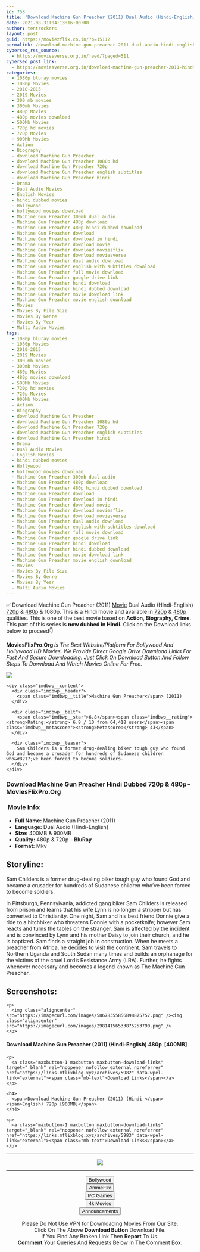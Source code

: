 ```yaml
---
id: 758
title: 'Download Machine Gun Preacher (2011) Dual Audio (Hindi-English) 480p [400MB] || 720p [900MB]'
date: 2021-08-31T04:13:16+00:00
author: tentrockers
layout: post
guid: https://moviezflix.co.in/?p=15112
permalink: /download-machine-gun-preacher-2011-dual-audio-hindi-english-480p-400mb-720p-900mb/
cyberseo_rss_source:
  - https://moviesverse.org.in/feed/?paged=511
cyberseo_post_link:
  - https://moviesverse.org.in/download-machine-gun-preacher-2011-hindi-480p-720p/
categories:
  - 1080p bluray movies
  - 1080p Movies
  - 2010-2015
  - 2019 Movies
  - 300 mb movies
  - 300mb Movies
  - 480p Movies
  - 480p movies download
  - 500Mb Movies
  - 720p hd movies
  - 720p Movies
  - 900Mb Movies
  - Action
  - Biography
  - download Machine Gun Preacher
  - download Machine Gun Preacher 1080p hd
  - download Machine Gun Preacher 720p
  - download Machine Gun Preacher english subtitles
  - download Machine Gun Preacher hindi
  - Drama
  - Dual Audio Movies
  - English Movies
  - hindi dubbed movies
  - Hollywood
  - hollywood movies download
  - Machine Gun Preacher 300mb dual audio
  - Machine Gun Preacher 480p download
  - Machine Gun Preacher 480p hindi dubbed download
  - Machine Gun Preacher download
  - Machine Gun Preacher download in hindi
  - Machine Gun Preacher download movie
  - Machine Gun Preacher download moviesflix
  - Machine Gun Preacher download moviesverse
  - Machine Gun Preacher dual audio download
  - Machine Gun Preacher english with subtitles download
  - Machine Gun Preacher full movie download
  - Machine Gun Preacher google drive link
  - Machine Gun Preacher hindi download
  - Machine Gun Preacher hindi dubbed download
  - Machine Gun Preacher movie download link
  - Machine Gun Preacher movie english download
  - Movies
  - Movies By File Size
  - Movies By Genre
  - Movies By Year
  - Multi Audio Movies
tags:
  - 1080p bluray movies
  - 1080p Movies
  - 2010-2015
  - 2019 Movies
  - 300 mb movies
  - 300mb Movies
  - 480p Movies
  - 480p movies download
  - 500Mb Movies
  - 720p hd movies
  - 720p Movies
  - 900Mb Movies
  - Action
  - Biography
  - download Machine Gun Preacher
  - download Machine Gun Preacher 1080p hd
  - download Machine Gun Preacher 720p
  - download Machine Gun Preacher english subtitles
  - download Machine Gun Preacher hindi
  - Drama
  - Dual Audio Movies
  - English Movies
  - hindi dubbed movies
  - Hollywood
  - hollywood movies download
  - Machine Gun Preacher 300mb dual audio
  - Machine Gun Preacher 480p download
  - Machine Gun Preacher 480p hindi dubbed download
  - Machine Gun Preacher download
  - Machine Gun Preacher download in hindi
  - Machine Gun Preacher download movie
  - Machine Gun Preacher download moviesflix
  - Machine Gun Preacher download moviesverse
  - Machine Gun Preacher dual audio download
  - Machine Gun Preacher english with subtitles download
  - Machine Gun Preacher full movie download
  - Machine Gun Preacher google drive link
  - Machine Gun Preacher hindi download
  - Machine Gun Preacher hindi dubbed download
  - Machine Gun Preacher movie download link
  - Machine Gun Preacher movie english download
  - Movies
  - Movies By File Size
  - Movies By Genre
  - Movies By Year
  - Multi Audio Movies
---
```

<div class="thecontent clearfix">
  <p>
    ✅ Download Machine Gun Preacher (2011) <a href="https://moviesverse.org.in/category/movies/" data-wpel-link="internal">Movie</a> Dual Audio (Hindi-English) <a href="https://moviesverse.org.in/720p-movies/" data-wpel-link="internal">720p</a>&nbsp;&&nbsp;<a href="https://moviesverse.org.in/480p-movies/" data-wpel-link="internal">480p</a> & 1080p. This is a Hindi movie and available in <a href="https://moviesverse.org.in/720p-movies/" data-wpel-link="internal">720p</a>&nbsp;&&nbsp;<a href="https://moviesverse.org.in/480p-movies/" data-wpel-link="internal">480p</a> qualities. This is one of the best movie based on <strong>Action, Biography, Crime</strong>. This part of this series is <strong>now dubbed in <span>Hindi.&nbsp;</span></strong><span>Click on the Download links below to proceed👇</span>
  </p>
  
  <p>
    <strong><span>MoviesFlixPro.Org&nbsp;</span></strong><em>is The Best Website/Platform For Bollywood And Hollywood HD Movies. We Provide Direct Google Drive Download Links For Fast And Secure Downloading. Just Click On Download Button And Follow Steps To&nbsp;Download And Watch Movies Online For Free.</em>
  </p>
  
  <div class="imdbwp imdbwp--movie dark">
    <div class="imdbwp__thumb">
      <a class="imdbwp__link" target="_blank" title="Machine Gun Preacher" href="https://www.imdb.com/title/tt1586752/" rel="nofollow external noopener noreferrer" data-wpel-link="external"><img class="imdbwp__img" src="https://m.media-amazon.com/images/M/MV5BNDI0NDMzMDU3N15BMl5BanBnXkFtZTcwMTIzNjQzNg@@._V1_SX300.jpg" /></a>
    </div>
    
    <div class="imdbwp__content">
      <div class="imdbwp__header">
        <span class="imdbwp__title">Machine Gun Preacher</span> (2011)
      </div>
      
      <div class="imdbwp__belt">
        <span class="imdbwp__star">6.8</span><span class="imdbwp__rating"><strong>Rating:</strong> 6.8 / 10 from 64,418 users</span><span class="imdbwp__metascore"><strong>Metascore:</strong> 43</span>
      </div>
      
      <div class="imdbwp__teaser">
        Sam Childers is a former drug-dealing biker tough guy who found God and became a crusader for hundreds of Sudanese children who&#8217;ve been forced to become soldiers.
      </div>
    </div>
  </div>
  
  <h3>
    <span>Download Machine Gun Preacher Hindi Dubbed 720p & 480p~ MoviesFlixPro.Org</span>
  </h3>
  
  <h3>
    <span>&nbsp;Movie Info:&nbsp;</span>
  </h3>
  
  <ul>
    <li>
      <strong>Full Name: </strong>Machine Gun Preacher (2011)
    </li>
    <li>
      <strong>Language:</strong> Dual Audio (Hindi-English)
    </li>
    <li>
      <strong>Size:</strong> 400MB & 900MB
    </li>
    <li>
      <strong>Quality:</strong> 480p & 720p – <span><strong>BluRay</strong></span>
    </li>
    <li>
      <strong>Format:</strong>&nbsp;Mkv
    </li>
  </ul>
  
  <h2>
    <span>Storyline:</span>
  </h2>
  
  <p>
    Sam Childers&nbsp;is a former drug-dealing biker tough guy who found God and became a crusader for hundreds of Sudanese children who’ve been forced to become soldiers.
  </p>
  
  <div>
    In Pittsburgh, Pennsylvania, addicted gang biker Sam Childers is released from prison and learns that his wife Lynn is no longer a stripper but has converted to Christianity. One night, Sam and his best friend Donnie give a ride to a hitchhiker who threatens Donnie with a pocketknife; however Sam reacts and turns the tables on the stranger. Sam is affected by the incident and is convinced by Lynn and his mother Daisy to join their church, and he is baptized. Sam finds a straight job in construction. When he meets a preacher from Africa, he decides to visit the continent. Sam travels to Northern Uganda and South Sudan many times and builds an orphanage for the victims of the cruel Lord’s Resistance Army (LRA). Further, he fights whenever necessary and becomes a legend known as The Machine Gun Preacher.
  </div>
  
  <div class="summary_text">
    <h2>
      <span>Screenshots:</span>
    </h2>
    
    <p>
      <img class="aligncenter" src="https://imagecurl.com/images/58678355856898875757.png" /><img class="aligncenter" src="https://imagecurl.com/images/29814156533875253790.png" />
    </p>
  </div>
  
  <div class="inline canwrap">
    <h4>
      <span>Download Machine Gun Preacher (2011) (Hindi-English) </span><span>480p&nbsp; [400MB]</span>
    </h4>
    
    <p>
      <a class="maxbutton-1 maxbutton maxbutton-download-links" target="_blank" rel="noopener nofollow external noreferrer" href="https://links.mflixblog.xyz/archives/5982" data-wpel-link="external"><span class="mb-text">Download Links</span></a>
    </p>
    
    <h4>
      <span>Download Machine Gun Preacher (2011) (Hindi-</span><span>English) 720p [900MB]</span>
    </h4>
    
    <p>
      <a class="maxbutton-1 maxbutton maxbutton-download-links" target="_blank" rel="noopener nofollow external noreferrer" href="https://links.mflixblog.xyz/archives/5983" data-wpel-link="external"><span class="mb-text">Download Links</span></a>
    </p>
  </div>
</div>

<center>
  </p> 
  
  <hr />
  
  <p>
    <a href="http://gdrivepro.xyz/join.php" data-wpel-link="external" target="_blank" rel="nofollow external noopener noreferrer"><img src="https://i.imgur.com/FhMdWdW.png" /></a>
  </p>
  
  <hr />
  
  <p>
    <a href="https://dogemovies.xyz" target="_blank" data-wpel-link="external" rel="nofollow external noopener noreferrer"><button class="button button5">Bollywood</button></a><br /> <a href="https://animeflix.in" target="_blank" data-wpel-link="external" rel="nofollow external noopener noreferrer"><button class="button button5">AnimeFlix</button></a><br /> <a href="https://gamesflix.net/" target="_blank" data-wpel-link="external" rel="nofollow external noopener noreferrer"><button class="button button5">PC Games</button></a><br /> <a href="https://uhdmovies.in" target="_blank" data-wpel-link="external" rel="nofollow external noopener noreferrer"><button class="button button5">4k Movies</button></a><br /> <a href="https://moviesverse.org.in/announcements/" target="_blank" data-wpel-link="internal" rel="noopener"><button class="button button5">Announcements</button></a>
  </p>
  
  <div class="alert alert-danger">
    Please Do Not Use VPN for Downloading Movies From Our Site.
  </div>
  
  <div class="alert alert-success">
    Click On The Above <strong>Download Button</strong> Download File.
  </div>
  
  <div class="alert alert-warning">
    If You Find Any Broken Link Then <strong>Report</strong> To Us.
  </div>
  
  <div class="alert alert-info">
    <strong>Comment</strong> Your Queries And Requests Below In The Comment Box.
  </div>
  
  <p>
    </center>
  </p>